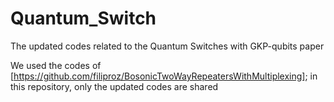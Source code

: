 # Quantum_Switch
The updated codes related to the Quantum Switches with GKP-qubits paper


We used the codes of [https://github.com/filiproz/BosonicTwoWayRepeatersWithMultiplexing]; in this repository, only the updated codes are shared
